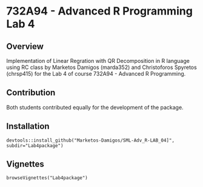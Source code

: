 # 732A94 - Advanced R Programming  Lab 4 
## Overview
Implementation of Linear Regration with QR Decomposition in R language using RC class by Marketos Damigos (marda352) and Christoforos Spyretos (chrsp415) for the Lab 4 of course 732A94 - Advanced R Programming.

## Contribution
Both students contributed equally for the development of the package.

## Installation

```
devtools::install_github("Marketos-Damigos/SML-Adv_R-LAB_04]", subdir="Lab4package")
```

## Vignettes

```
browseVignettes("Lab4package")
```
